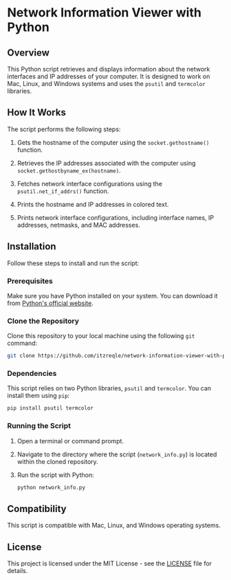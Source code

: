 # Network Information Viewer with Python

## Overview

This Python script retrieves and displays information about the network interfaces and IP addresses of your computer. It is designed to work on Mac, Linux, and Windows systems and uses the `psutil` and `termcolor` libraries.

## How It Works

The script performs the following steps:

1. Gets the hostname of the computer using the `socket.gethostname()` function.

2. Retrieves the IP addresses associated with the computer using `socket.gethostbyname_ex(hostname)`.

3. Fetches network interface configurations using the `psutil.net_if_addrs()` function.

4. Prints the hostname and IP addresses in colored text.

5. Prints network interface configurations, including interface names, IP addresses, netmasks, and MAC addresses.

## Installation

Follow these steps to install and run the script:

### Prerequisites

Make sure you have Python installed on your system. You can download it from [Python's official website](https://www.python.org/downloads/).

### Clone the Repository

Clone this repository to your local machine using the following `git` command:

```bash
git clone https://github.com/itzreqle/network-information-viewer-with-python.git
```

### Dependencies

This script relies on two Python libraries, `psutil` and `termcolor`. You can install them using `pip`:

```bash
pip install psutil termcolor
```

### Running the Script

1. Open a terminal or command prompt.
    
2. Navigate to the directory where the script (`network_info.py`) is located within the cloned repository.
    
3. Run the script with Python:
    
    ```bash
    python network_info.py
    ```
    
## Compatibility

This script is compatible with Mac, Linux, and Windows operating systems.

## License

This project is licensed under the MIT License - see the [LICENSE](https://chat.openai.com/LICENSE) file for details.
